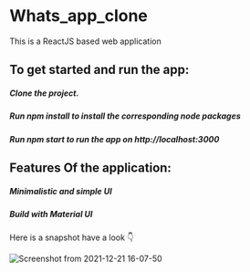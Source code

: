 # Whats_app_clone

This is a ReactJS based web application

<h2>To get started and run the app:</h2>

<h5>Clone the project.</h5>
<h5>Run npm install to install the corresponding node packages</h5>
<h5>Run npm start to run the app on http://localhost:3000</h5>
<h2>Features Of the application:</h2>
<h5>Minimalistic and simple UI</h5>
<h5>Build with Material UI </h5>

Here is a snapshot have a look :point_down:	

![Screenshot from 2021-12-21 16-07-50](https://user-images.githubusercontent.com/59443454/146918145-6b4f9832-9659-4e77-83c0-380753d296b3.png)
